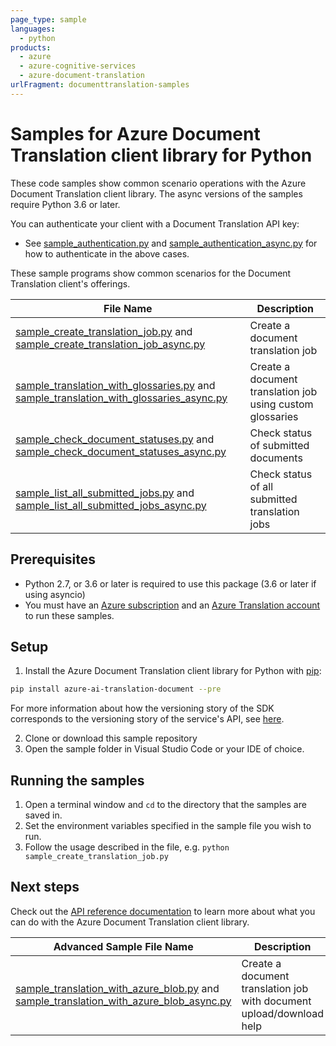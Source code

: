 ```yaml
---
page_type: sample
languages:
  - python
products:
  - azure
  - azure-cognitive-services
  - azure-document-translation
urlFragment: documenttranslation-samples
---
```


# Samples for Azure Document Translation client library for Python

These code samples show common scenario operations with the Azure Document Translation client library.
The async versions of the samples require Python 3.6 or later.

You can authenticate your client with a Document Translation API key:
* See [sample_authentication.py][sample_authentication] and [sample_authentication_async.py][sample_authentication_async] for how to authenticate in the above cases.

These sample programs show common scenarios for the Document Translation client's offerings.

|**File Name**|**Description**|
|----------------|-------------|
|[sample_create_translation_job.py][create_translation_job] and [sample_create_translation_job_async.py][create_translation_job_async]|Create a document translation job|
|[sample_translation_with_glossaries.py][create_translation_job_with_glossaries] and [sample_translation_with_glossaries_async.py][create_translation_job_with_glossaries_async]|Create a document translation job using custom glossaries|
|[sample_check_document_statuses.py][check_document_statuses] and [sample_check_document_statuses_async.py][check_document_statuses_async]|Check status of submitted documents|
|[sample_list_all_submitted_jobs.py][list_all_submitted_jobs] and [sample_list_all_submitted_jobs_async.py][list_all_submitted_jobs_async]|Check status of all submitted translation jobs|


## Prerequisites
* Python 2.7, or 3.6 or later is required to use this package (3.6 or later if using asyncio)
* You must have an [Azure subscription][azure_subscription] and an
[Azure Translation account][azure_document_translation_account] to run these samples.

## Setup

1. Install the Azure Document Translation client library for Python with [pip][pip]:

```bash
pip install azure-ai-translation-document --pre
```
For more information about how the versioning story of the SDK corresponds to the versioning story of the service's API, see [here][versioning_story_readme].

2. Clone or download this sample repository
3. Open the sample folder in Visual Studio Code or your IDE of choice.

## Running the samples

1. Open a terminal window and `cd` to the directory that the samples are saved in.
2. Set the environment variables specified in the sample file you wish to run.
3. Follow the usage described in the file, e.g. `python sample_create_translation_job.py`

## Next steps

Check out the [API reference documentation][api_reference_documentation] to learn more about
what you can do with the Azure Document Translation client library.

|**Advanced Sample File Name**|**Description**|
|----------------|-------------|
|[sample_translation_with_azure_blob.py][create_translation_job_with_azure_blob] and [sample_translation_with_azure_blob_async.py][create_translation_job_with_azure_blob_async]|Create a document translation job with document upload/download help|


[versioning_story_readme]: https://github.com/Azure/azure-sdk-for-python/tree/master/sdk/translation/azure-ai-translation-document#install-the-package
[azure_identity]: https://github.com/Azure/azure-sdk-for-python/tree/master/sdk/identity/azure-identity
[sample_authentication]: https://github.com/Azure/azure-sdk-for-python/blob/master/sdk/translation/azure-ai-translation-document/samples/sample_authentication.py
[sample_authentication_async]: https://github.com/Azure/azure-sdk-for-python/blob/master/sdk/translation/azure-ai-translation-document/samples/async_samples/sample_authentication_async.py
[create_translation_job]: https://github.com/Azure/azure-sdk-for-python/blob/master/sdk/translation/azure-ai-translation-document/samples/sample_create_translation_job.py
[create_translation_job_async]: https://github.com/Azure/azure-sdk-for-python/blob/master/sdk/translation/azure-ai-translation-document/samples/async_samples/sample_create_translation_job_async.py
[create_translation_job_with_azure_blob]: https://github.com/Azure/azure-sdk-for-python/blob/master/sdk/translation/azure-ai-translation-document/samples/sample_translation_with_azure_blob.py
[create_translation_job_with_azure_blob_async]: https://github.com/Azure/azure-sdk-for-python/blob/master/sdk/translation/azure-ai-translation-document/samples/async_samples/sample_translation_with_azure_blob_async.py
[create_translation_job_with_glossaries]: https://github.com/Azure/azure-sdk-for-python/blob/master/sdk/translation/azure-ai-translation-document/samples/sample_translation_with_glossaries.py
[create_translation_job_with_glossaries_async]: https://github.com/Azure/azure-sdk-for-python/blob/master/sdk/translation/azure-ai-translation-document/samples/async_samples/sample_translation_with_glossaries_async.py
[check_document_statuses]: https://github.com/Azure/azure-sdk-for-python/blob/master/sdk/translation/azure-ai-translation-document/samples/sample_check_document_statuses.py
[check_document_statuses_async]: https://github.com/Azure/azure-sdk-for-python/blob/master/sdk/translation/azure-ai-translation-document/samples/async_samples/sample_check_document_statuses_async.py
[list_all_submitted_jobs]: https://github.com/Azure/azure-sdk-for-python/blob/master/sdk/translation/azure-ai-translation-document/samples/sample_list_all_submitted_jobs.py
[list_all_submitted_jobs_async]: https://github.com/Azure/azure-sdk-for-python/blob/master/sdk/translation/azure-ai-translation-document/samples/async_samples/sample_list_all_submitted_jobs_async.py
[pip]: https://pypi.org/project/pip/
[azure_subscription]: https://azure.microsoft.com/free/
[azure_document_translation_account]: https://docs.microsoft.com/azure/cognitive-services/translator/document-translation/get-started-with-document-translation?tabs=python
[azure_identity_pip]: https://pypi.org/project/azure-identity/
[api_reference_documentation]: https://docs.microsoft.com/azure/cognitive-services/translator/document-translation/overview
